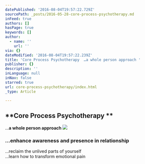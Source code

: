 ```yaml
---
datePublished: '2016-08-04T19:57:22.729Z'
sourcePath: _posts/2016-05-28-core-process-psychotherapy.md
inFeed: true
authors: []
hasPage: true
keywords: []
author:
  - name: ''
    url: ''
via: {}
dateModified: '2016-08-04T19:57:22.239Z'
title: 'Core Process Psychotherapy  …a whole person approach '
publisher: {}
description: ''
inLanguage: null
inNav: false
starred: true
url: core-process-psychotherapy/index.html
_type: Article

---
```

## **Core Process Psychotherapy **  
...**a whole person approach**
![](https://the-grid-user-content.s3-us-west-2.amazonaws.com/2114debb-58c6-42a7-846f-d52e22efd098.jpg)

### ...enhance awareness and presence in relationship   
...reclaim the unlived parts of yourself  
...learn how to transform emotional pain
